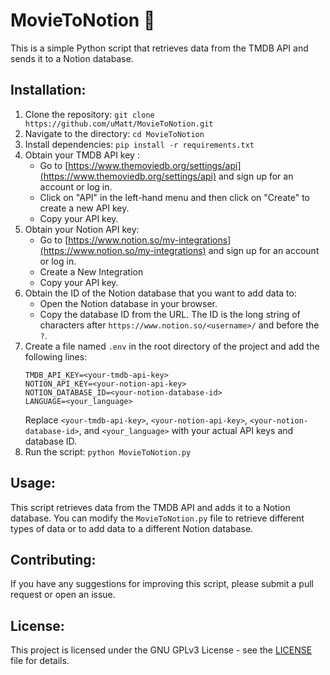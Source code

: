 # MovieToNotion 🎥

This is a simple Python script that retrieves data from the TMDB API and sends it to a Notion database.

## Installation:

1. Clone the repository: `git clone https://github.com/uMatt/MovieToNotion.git`
2. Navigate to the directory: `cd MovieToNotion`
3. Install dependencies: `pip install -r requirements.txt`
4. Obtain your TMDB API key :
   - Go to [https://www.themoviedb.org/settings/api](https://www.themoviedb.org/settings/api) and sign up for an account or log in.
   - Click on "API" in the left-hand menu and then click on "Create" to create a new API key.
   - Copy your API key.
5. Obtain your Notion API key:
   - Go to [https://www.notion.so/my-integrations](https://www.notion.so/my-integrations) and sign up for an account or log in.
   - Create a New Integration
   - Copy your API key.
6. Obtain the ID of the Notion database that you want to add data to:
   - Open the Notion database in your browser.
   - Copy the database ID from the URL. The ID is the long string of characters after `https://www.notion.so/<username>/` and before the `?`.
7. Create a file named `.env` in the root directory of the project and add the following lines:
    ```
    TMDB_API_KEY=<your-tmdb-api-key>
    NOTION_API_KEY=<your-notion-api-key>
    NOTION_DATABASE_ID=<your-notion-database-id>
    LANGUAGE=<your_language>
    ```
    Replace `<your-tmdb-api-key>`, `<your-notion-api-key>`, `<your-notion-database-id>`, and `<your_language>` with your actual API keys and database ID.
7. Run the script: `python MovieToNotion.py`

## Usage:

This script retrieves data from the TMDB API and adds it to a Notion database. You can modify the `MovieToNotion.py` file to retrieve different types of data or to add data to a different Notion database.

## Contributing:

If you have any suggestions for improving this script, please submit a pull request or open an issue.

## License:

This project is licensed under the  GNU GPLv3 License - see the [LICENSE](LICENSE) file for details.
